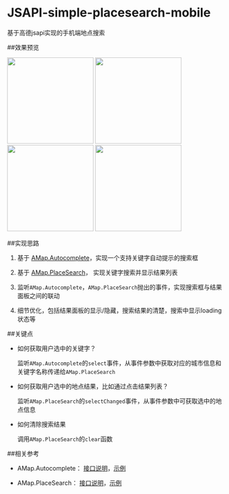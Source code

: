 # JSAPI-simple-placesearch-mobile
基于高德jsapi实现的手机端地点搜索

##效果预览

<img src='https://raw.githubusercontent.com/amap-demo/JSAPI-simple-placesearch-mobile/master/snapshots/1.jpg' width='200'/>
<img src='https://raw.githubusercontent.com/amap-demo/JSAPI-simple-placesearch-mobile/master/snapshots/2.jpg' width='200'/>
<img src='https://raw.githubusercontent.com/amap-demo/JSAPI-simple-placesearch-mobile/master/snapshots/3.jpg' width='200'/>
<img src='https://raw.githubusercontent.com/amap-demo/JSAPI-simple-placesearch-mobile/master/snapshots/4.jpg' width='200'/>

##实现思路

1. 基于 [AMap.Autocomplete](http://lbs.amap.com/api/javascript-api/reference/search/#m_AMap.Autocomplete)，实现一个支持关键字自动提示的搜索框

2. 基于 [AMap.PlaceSearch](http://lbs.amap.com/api/javascript-api/reference/search/#m_AMap.PlaceSearch)， 实现关键字搜索并显示结果列表

3. 监听`AMap.Autocomplete`，`AMap.PlaceSearch`抛出的事件，实现搜索框与结果面板之间的联动

4. 细节优化，包括结果面板的显示/隐藏，搜索结果的清楚，搜索中显示loading状态等

##关键点

- 如何获取用户选中的关键字？

  	监听`AMap.Autocomplete`的`select`事件，从事件参数中获取对应的城市信息和关键字名称传递给`AMap.PlaceSearch`

- 如何获取用户选中的地点结果，比如通过点击结果列表？
	
	监听`AMap.PlaceSearch`的`selectChanged`事件，从事件参数中可获取选中的地点信息

- 如何清除搜索结果

	调用`AMap.PlaceSearch`的`clear`函数

##相关参考

- AMap.Autocomplete： [接口说明](http://lbs.amap.com/api/javascript-api/reference/search/#m_AMap.Autocomplete)，[示例](http://lbs.amap.com/api/javascript-api/example/poi-search/input-prompt/)

- AMap.PlaceSearch： [接口说明](http://lbs.amap.com/api/javascript-api/reference/search/#m_AMap.PlaceSearch)，[示例](http://lbs.amap.com/api/javascript-api/example/poi-search/keywords-search/)